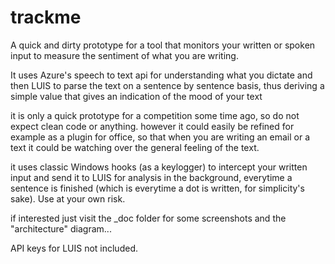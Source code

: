 # trackme
A quick and dirty prototype for a tool that monitors your written or spoken input to measure the sentiment of what you are writing.

It uses Azure's speech to text api for understanding what you dictate and then LUIS to parse the text on a sentence by sentence basis, 
thus deriving a simple value that gives an indication of the mood of your text

it is only a quick prototype for a competition some time ago, so do not expect clean code or anything. however it could easily be refined for example as a plugin for office, so that when you are writing an email or a text it could be watching over the general feeling of the text.

it uses classic Windows hooks (as a keylogger) to intercept your written input and send it to LUIS for analysis in the background, everytime 
a sentence is finished (which is everytime a dot is written, for simplicity's sake). Use at your own risk.

if interested just visit the \_doc folder for some screenshots and the "architecture" diagram...

API keys for LUIS not included.
